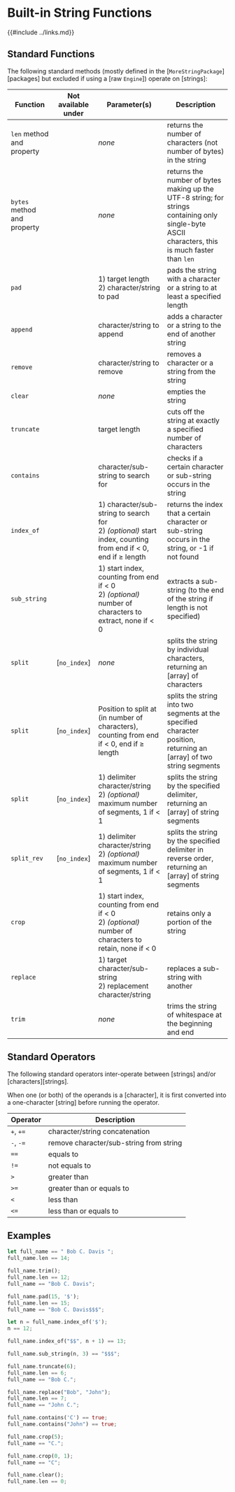 Built-in String Functions
========================

{{#include ../links.md}}


Standard Functions
------------------

The following standard methods (mostly defined in the [`MoreStringPackage`][packages] but excluded if
using a [raw `Engine`]) operate on [strings]:

| Function                    | Not available under | Parameter(s)                                                                                                     | Description                                                                                                                                      |
| --------------------------- | :-----------------: | ---------------------------------------------------------------------------------------------------------------- | ------------------------------------------------------------------------------------------------------------------------------------------------ |
| `len` method and property   |                     | _none_                                                                                                           | returns the number of characters (not number of bytes) in the string                                                                             |
| `bytes` method and property |                     | _none_                                                                                                           | returns the number of bytes making up the UTF-8 string; for strings containing only single-byte ASCII characters, this is much faster than `len` |
| `pad`                       |                     | 1) target length<br/>2) character/string to pad                                                                  | pads the string with a character or a string to at least a specified length                                                                      |
| `append`                    |                     | character/string to append                                                                                       | adds a character or a string to the end of another string                                                                                        |
| `remove`                    |                     | character/string to remove                                                                                       | removes a character or a string from the string                                                                                                  |
| `clear`                     |                     | _none_                                                                                                           | empties the string                                                                                                                               |
| `truncate`                  |                     | target length                                                                                                    | cuts off the string at exactly a specified number of characters                                                                                  |
| `contains`                  |                     | character/sub-string to search for                                                                               | checks if a certain character or sub-string occurs in the string                                                                                 |
| `index_of`                  |                     | 1) character/sub-string to search for<br/>2) _(optional)_ start index, counting from end if < 0, end if ≥ length | returns the index that a certain character or sub-string occurs in the string, or -1 if not found                                                |
| `sub_string`                |                     | 1) start index, counting from end if < 0<br/>2) _(optional)_ number of characters to extract, none if < 0        | extracts a sub-string (to the end of the string if length is not specified)                                                                      |
| `split`                     |    [`no_index`]     | _none_                                                                                                           | splits the string by individual characters, returning an [array] of characters                                                                   |
| `split`                     |    [`no_index`]     | Position to split at (in number of characters), counting from end if < 0, end if ≥ length                        | splits the string into two segments at the specified character position, returning an [array] of two string segments                             |
| `split`                     |    [`no_index`]     | 1) delimiter character/string<br/>2) _(optional)_ maximum number of segments, 1 if < 1                           | splits the string by the specified delimiter, returning an [array] of string segments                                                            |
| `split_rev`                 |    [`no_index`]     | 1) delimiter character/string<br/>2) _(optional)_ maximum number of segments, 1 if < 1                           | splits the string by the specified delimiter in reverse order, returning an [array] of string segments                                           |
| `crop`                      |                     | 1) start index, counting from end if < 0<br/>2) _(optional)_ number of characters to retain, none if < 0         | retains only a portion of the string                                                                                                             |
| `replace`                   |                     | 1) target character/sub-string<br/>2) replacement character/string                                               | replaces a sub-string with another                                                                                                               |
| `trim`                      |                     | _none_                                                                                                           | trims the string of whitespace at the beginning and end                                                                                          |


Standard Operators
------------------

The following standard operators inter-operate between [strings] and/or [characters][strings].

When one (or both) of the operands is a [character], it is first converted into a one-character
[string] before running the operator.

| Operator  | Description                             |
| --------- | --------------------------------------- |
| `+`, `+=` | character/string concatenation          |
| `-`, `-=` | remove character/sub-string from string |
| `==`      | equals to                               |
| `!=`      | not equals to                           |
| `>`       | greater than                            |
| `>=`      | greater than or equals to               |
| `<`       | less than                               |
| `<=`      | less than or equals to                  |


Examples
--------

```rust , no_run
let full_name == " Bob C. Davis ";
full_name.len == 14;

full_name.trim();
full_name.len == 12;
full_name == "Bob C. Davis";

full_name.pad(15, '$');
full_name.len == 15;
full_name == "Bob C. Davis$$$";

let n = full_name.index_of('$');
n == 12;

full_name.index_of("$$", n + 1) == 13;

full_name.sub_string(n, 3) == "$$$";

full_name.truncate(6);
full_name.len == 6;
full_name == "Bob C.";

full_name.replace("Bob", "John");
full_name.len == 7;
full_name == "John C.";

full_name.contains('C') == true;
full_name.contains("John") == true;

full_name.crop(5);
full_name == "C.";

full_name.crop(0, 1);
full_name == "C";

full_name.clear();
full_name.len == 0;
```

